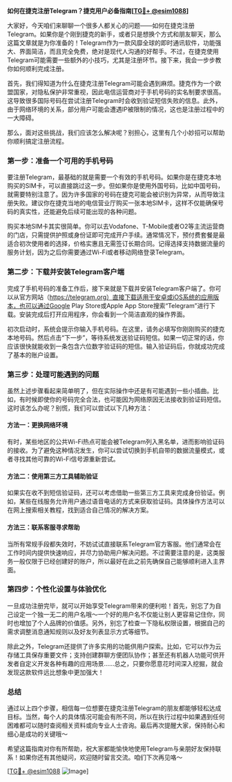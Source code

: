 **如何在捷克注册Telegram？捷克用户必备指南[[TG💪+ @esim1088](https://t.me/s/esim1088)]**

大家好，今天咱们来聊聊一个很多人都关心的问题——如何在捷克注册Telegram。如果你是个刚到捷克的新手，或者只是想换个方式和朋友聊天，那么这篇文章就是为你准备的！Telegram作为一款风靡全球的即时通讯软件，功能强大、界面简洁，而且完全免费，绝对是现代人沟通的好帮手。不过，在捷克使用Telegram可能需要一些额外的小技巧，尤其是注册环节。接下来，我会一步步教你如何顺利完成注册。

首先，我们得知道为什么在捷克注册Telegram可能会遇到麻烦。捷克作为一个欧盟国家，对隐私保护非常重视，因此电信运营商对于手机号码的实名制要求很高。这导致很多国际号码在尝试注册Telegram时会收到验证短信失败的信息。此外，由于网络环境的关系，部分用户可能会遭遇IP被限制的情况，这也是注册过程中的一大障碍。

那么，面对这些挑战，我们应该怎么解决呢？别担心，这里有几个小妙招可以帮助你顺利搞定注册流程。

### 第一步：准备一个可用的手机号码

要注册Telegram，最基础的就是需要一个有效的手机号码。如果你是在捷克本地购买的SIM卡，可以直接跳过这一步。但如果你是使用外国号码，比如中国号码，就需要特别注意了。因为许多国家的号码在捷克可能会被识别为异常，从而导致注册失败。建议你在捷克当地的电信营业厅购买一张本地SIM卡，这样不仅能确保号码的真实性，还能避免后续可能出现的各种问题。

购买本地SIM卡其实很简单。你可以去Vodafone、T-Mobile或者O2等主流运营商的门店，只需提供护照或身份证即可完成开户手续。通常情况下，预付费套餐是最适合初次使用者的选择，价格实惠且无需签订长期合同。记得选择支持数据流量的服务计划，因为之后你需要通过Wi-Fi或者移动网络登录Telegram。

### 第二步：下载并安装Telegram客户端

完成了手机号码的准备工作后，接下来就是下载并安装Telegram客户端了。你可以从官方网站（https://telegram.org）直接下载适用于安卓或iOS系统的应用版本，也可以通过Google Play Store或Apple App Store搜索“Telegram”进行下载。安装完成后打开应用程序，你会看到一个简洁直观的操作界面。

初次启动时，系统会提示你输入手机号码。在这里，请务必填写你刚刚购买的捷克本地号码。然后点击“下一步”，等待系统发送验证码短信。如果一切正常的话，你应该很快就能收到一条包含六位数字验证码的短信。输入验证码后，你就成功完成了基本的账户设置。

### 第三步：处理可能遇到的问题

虽然上述步骤看起来简单明了，但在实际操作中还是有可能遇到一些小插曲。比如，有时候即使你的号码完全合法，也可能因为网络原因无法接收到验证码短信。这时该怎么办呢？别慌，我们可以尝试以下几种方法：

#### 方法一：更换网络环境

有时，某些地区的公共Wi-Fi热点可能会被Telegram列入黑名单，进而影响验证码的接收。为了避免这种情况发生，你可以尝试切换到手机自带的数据流量模式，或者寻找其他可靠的Wi-Fi信号源重新尝试。

#### 方法二：使用第三方工具辅助验证

如果实在收不到短信验证码，还可以考虑借助一些第三方工具来完成身份验证。例如，某些在线服务允许用户通过语音电话的方式来获取验证码。具体操作方法可以在网上搜索相关教程，找到适合自己情况的解决方案。

#### 方法三：联系客服寻求帮助

当所有常规手段都失效时，不妨试试直接联系Telegram官方客服。他们通常会在工作时间内提供快速响应，并尽力协助用户解决问题。不过需要注意的是，这类服务一般仅限于已经创建好的账户，所以最好在此之前先确保自己能够顺利进入主界面。

### 第四步：个性化设置与体验优化

一旦成功注册完毕，就可以开始享受Telegram带来的便利啦！首先，别忘了为自己设定一个独一无二的用户名哦～一个好的用户名不仅能让别人更容易记住你，同时也增加了个人品牌的价值感。另外，别忘了检查一下隐私权限设置，根据自己的需求调整消息通知规则以及好友列表显示方式等细节。

除此之外，Telegram还提供了许多实用的功能供用户探索。比如，它可以作为云存储工具保存重要文件；支持创建群聊方便团队协作；甚至还有机器人功能可供开发者自定义开发各种有趣的应用场景……总之，只要你愿意花时间深入挖掘，就会发现这款软件远比想象中更加强大！

### 总结

通过以上四个步骤，相信每一位想要在捷克注册Telegram的朋友都能够轻松达成目标。当然，每个人的具体情况可能会有所不同，所以在执行过程中如果遇到任何困难都可以随时查阅相关资料或向专业人士咨询。最后再次提醒大家，保持耐心和细心是成功的关键哦～

希望这篇指南对你有所帮助，祝大家都能愉快地使用Telegram与亲朋好友保持联系！如果你还有其他疑问，欢迎随时留言交流。咱们下次再见咯～

[[TG💪+ @esim1088](https://t.me/s/esim1088) ![Image](https://i.postimg.cc/4NQfJmqS/Snipaste-2025-05-13-00-14-12.png)]